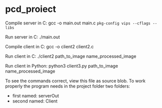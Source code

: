 # pcd_proiect

Compile server in C:
gcc -o main.out  main.c `pkg-config vips --cflags --libs`

Run server in C:
./main.out

Compile client in C:
gcc -o client2 client2.c

Run client in C:
./client2 path_to_image name_processed_image

Run client in Python:
python3 client3.py path_to_image name_processed_image

To see the commands correct, view this file as source blob.
To work properly the program needs in the project folder two folders:
  - first named: serverOut
  - second named: Client
